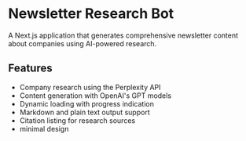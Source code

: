# Newsletter Research Bot

A Next.js application that generates comprehensive newsletter content about companies using AI-powered research.

## Features

- Company research using the Perplexity API
- Content generation with OpenAI's GPT models
- Dynamic loading with progress indication
- Markdown and plain text output support
- Citation listing for research sources
- minimal design
